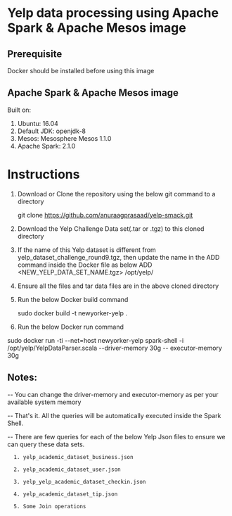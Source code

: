 # Yelp data processing using Apache Spark & Apache Mesos image

## Prerequisite
Docker should be installed before using this image

## Apache Spark & Apache Mesos image

Built on:

1. Ubuntu: 16.04
2. Default JDK: openjdk-8
3. Mesos: Mesosphere Mesos 1.1.0
4. Apache Spark: 2.1.0

# Instructions

1. Download or Clone the repository using the below git command to a directory

      git clone https://github.com/anuraagprasaad/yelp-smack.git

2. Download the Yelp Challenge Data set(.tar or .tgz) to this cloned directory

3. If the name of this Yelp dataset is different from yelp_dataset_challenge_round9.tgz, then update the name in the ADD command inside the Docker file as below
  ADD <NEW_YELP_DATA_SET_NAME.tgz> /opt/yelp/

4. Ensure all the files and tar data files are in the above cloned directory

5. Run the below Docker build command

      sudo docker build -t newyorker-yelp .

6. Run the below Docker run command

  sudo docker run -ti --net=host newyorker-yelp spark-shell -i /opt/yelp/YelpDataParser.scala --driver-memory 30g -- executor-memory 30g

## Notes:

-- You can change the driver-memory and executor-memory as per your available system memory 

-- That's it. All the queries will be automatically executed inside the Spark Shell.

-- There are few queries for each of the below Yelp Json files to ensure we can query these data sets.

      1. yelp_academic_dataset_business.json

      2. yelp_academic_dataset_user.json
      
      3. yelp_yelp_academic_dataset_checkin.json
      
      4. yelp_academic_dataset_tip.json
      
      5. Some Join operations
       
